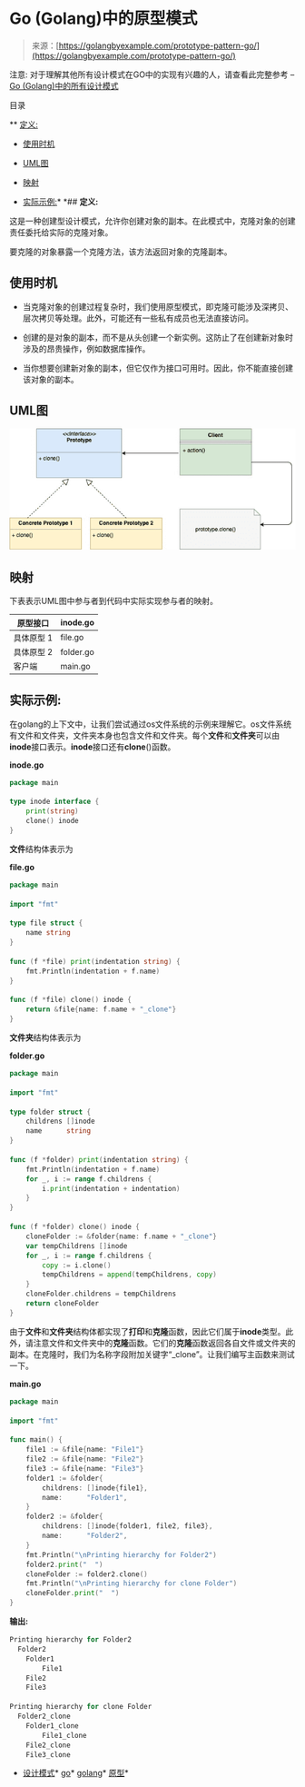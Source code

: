 <!--yml

分类: 未分类

日期: 2024-10-13 06:01:53

-->

# Go (Golang)中的原型模式

> 来源：[https://golangbyexample.com/prototype-pattern-go/](https://golangbyexample.com/prototype-pattern-go/)

注意: 对于理解其他所有设计模式在GO中的实现有兴趣的人，请查看此完整参考 – [Go (Golang)中的所有设计模式](https://golangbyexample.com/all-design-patterns-golang/)

目录

**   [定义:](#Definition "Definition:")

+   [使用时机](#When_to_Use "When to Use")

+   [UML图](#UML_Diagram "UML Diagram")

+   [映射](#Mapping "Mapping")

+   [实际示例:](#Practical_Example "Practical Example:")*  *## **定义:**

这是一种创建型设计模式，允许你创建对象的副本。在此模式中，克隆对象的创建责任委托给实际的克隆对象。

要克隆的对象暴露一个克隆方法，该方法返回对象的克隆副本。

## **使用时机**

+   当克隆对象的创建过程复杂时，我们使用原型模式，即克隆可能涉及深拷贝、层次拷贝等处理。此外，可能还有一些私有成员也无法直接访问。

+   创建的是对象的副本，而不是从头创建一个新实例。这防止了在创建新对象时涉及的昂贵操作，例如数据库操作。

+   当你想要创建新对象的副本，但它仅作为接口可用时。因此，你不能直接创建该对象的副本。

## **UML图**

![](img/f2d42664ac887048361cea1ff2937a38.png)

## **映射**

下表表示UML图中参与者到代码中实际实现参与者的映射。

| 原型接口 | inode.go |
| --- | --- |
| 具体原型 1 | file.go |
| 具体原型 2 | folder.go |
| 客户端 | main.go |

## **实际示例**:

在golang的上下文中，让我们尝试通过os文件系统的示例来理解它。os文件系统有文件和文件夹，文件夹本身也包含文件和文件夹。每个**文件**和**文件夹**可以由**inode**接口表示。**inode**接口还有**clone**()函数。

**inode.go**

```go
package main

type inode interface {
    print(string)
    clone() inode
}
```

**文件**结构体表示为

**file.go**

```go
package main

import "fmt"

type file struct {
	name string
}

func (f *file) print(indentation string) {
	fmt.Println(indentation + f.name)
}

func (f *file) clone() inode {
	return &file{name: f.name + "_clone"}
} 
```

**文件夹**结构体表示为

**folder.go**

```go
package main

import "fmt"

type folder struct {
	childrens []inode
	name      string
}

func (f *folder) print(indentation string) {
	fmt.Println(indentation + f.name)
	for _, i := range f.childrens {
		i.print(indentation + indentation)
	}
}

func (f *folder) clone() inode {
	cloneFolder := &folder{name: f.name + "_clone"}
	var tempChildrens []inode
	for _, i := range f.childrens {
		copy := i.clone()
		tempChildrens = append(tempChildrens, copy)
	}
	cloneFolder.childrens = tempChildrens
	return cloneFolder
} 
```

由于**文件**和**文件夹**结构体都实现了**打印**和**克隆**函数，因此它们属于**inode**类型。此外，请注意文件和文件夹中的**克隆**函数。它们的**克隆**函数返回各自文件或文件夹的副本。在克隆时，我们为名称字段附加关键字“_clone”。让我们编写主函数来测试一下。

**main.go**

```go
package main

import "fmt"

func main() {
    file1 := &file{name: "File1"}
    file2 := &file{name: "File2"}
    file3 := &file{name: "File3"}
    folder1 := &folder{
        childrens: []inode{file1},
        name:      "Folder1",
    }
    folder2 := &folder{
        childrens: []inode{folder1, file2, file3},
        name:      "Folder2",
    }
    fmt.Println("\nPrinting hierarchy for Folder2")
    folder2.print("  ")
    cloneFolder := folder2.clone()
    fmt.Println("\nPrinting hierarchy for clone Folder")
    cloneFolder.print("  ")
}
```

**输出:**

```go
Printing hierarchy for Folder2
  Folder2
    Folder1
        File1
    File2
    File3

Printing hierarchy for clone Folder
  Folder2_clone
    Folder1_clone
        File1_clone
    File2_clone
    File3_clone
```

+   [设计模式](https://golangbyexample.com/tag/design-pattern/)*   [go](https://golangbyexample.com/tag/go/)*   [golang](https://golangbyexample.com/tag/golang/)*   [原型](https://golangbyexample.com/tag/prototype/)*
